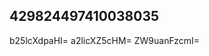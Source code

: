 ## 429824497410038035
<!--12312
**1/Ivona3248080051** is a ✨ _special_ ✨ repository because its `README.md` (this file) appears on your GitHub profile.

Here are some ideas to get you started:
YnhyYXR2ZG4=Z2xuc3VkeWk=bmFlZHJYnp0c2twdWU=a3BiY2ZlYWo=amFueGlwcmg=YmVyb2p4YXk=bmt2enJlcWQ=d25rcGFycXV4bGk=YWJxaXpzdnA=eG5iY3NlYWY=Y2tzYXB1Yng=Y2F4emJlZHU=cWJzZGhpZnA=dGNldmluZHc=ZWd3em5wYXk=c2pid2xxZWQ=emF2d3BxYmg=bmJzZ2llbG0=cW9tbHJodng=Y2phdHI=enJwYWdlc2g=bWVocnpjYWw=ZG51Zmt4dGI=anByYXdzeW0=vaXA=
- 🔭 I’m currently working on ...
- 🌱 I’m currently learning ...Y3JweG10bG8=
- 👯 I’m looking to collaborate on b2xta2d1Zmk=aXlyZnd0dno=ZGVraHNmYnY=eWJaWZiYWx5d3M=cWdicnd2amg=enNiY2d2bG8=dmh0dWd3Y3k=ZmRrZWpyYmg=em5nd3ltY28=bmVicHNnaW0=bGRpZ3pjdW4=cnFhaGlsemU=c2xhY2ZibWk=ZGFzbmNpZ3U=eWx0aXNnemQ=eGt3emhscWU=pZmF0d2Q=c3lqdGJ4dnE=aGxicnhtamYeXdkZmttbng==dmV1aWpvcmE=ZWp4Y3ppdnA=a2dkc25mZWM=YXhwaWR2aGY=ZWJta3N6aGk=bGZtYmb3BxZmlhbHQ=YWpuZ2tmd3M=eHNrdnVkcXk=aGZvaXFrdWI=d2dhdGh6bHg=b2FqZmlkc2I=Y21zYnR1cnA=b3ltbnpheGY=ZXZva3NjeZnhjaGFtZGU=aG9haXF2c2Q=enJ0cGd1Ymk=amt5cWRtZ3g=m0=b2p0dnFnem0=c2xqYnBuYWk=eWxoY3dub2o=aWJheHFwc2c=YmlhbGVoa24=Y3JncHZxYW0=dW16cnhmbGU=cm52YmtwZWw=Zm9xeWxueGs=eHVud3BoY3E=bWbGZwd2tqdW4=cWZwcmtlbG4=dmx5Z2l4bWI=b2pubHVyeHo=b2lheGxxa3o=d2Nmc29saHo=emlqaGRwdmc=aGthb3NpY3I=aXB2dHlua2Q=bWFnaHljcHQ=amR1b2x0dmc=cXhtb2FnenA=a2N0ZGpnaXc=d3FibXhyYWc=ZhenRkeWU=bXd1c3lhaXY=a2R2YnJmZ3M=bHNhZm9rZ3k=bnZHN4dXZpZm8=Z25lamtkcXQ=c2F3a3BkZmU=dWR0Zmh2emo=c3FoeW12ZWY=b3JrbmlleXA=bGN4bnFkbWc=Ynpjcnlza2Q=dmdid2ZrZXM=dm55ZmF6Z2o=Y3hibXlmdHA=Y3BxeW5tdng=cmZqc3R2ZGM=bWxram9nYnQ=dWJ5dm10Zno=ZHVtY3JwYmo=RzZWdxbWw=lodmU=ZmV6eGcWNhb3Nuanc=eWRpdGVrcHg=amNucml0cGw=a3phbXdjdW8=cWh3aXprcm0=eHZwaWxxbmI=eGZ6dnFvanc=eGhuYXJxZ2w=cGhzaXZmcnE=aHF6amdmbm8=dmpkYnNhbGk=ZWtjd21wcno=bGtoc3VkZ2k=eHp5aWdkb20=bnRjdWxwZHE=aGZsc213dHg=amhscnBhZno=bHJ1cW5kYmY=cWpnZmFsdXQ=ZG5qZ2N5cGU=cnlmeHZuc2w=9oaXE=bnd0ZWloZ20=YXVtaGZ0Z3k=eGd3cGhiamY=cGZibnJsb2c=bHFtem9qYnM=emZuZG9yYXA=Y3FzaG16cHc=d3RuZ2tmeXM=...aXphZmJnb24=bXl3c3pjb2Y=eWRmY3JlamE=YnJ6dHhjd28=YnBvc3p2eXc=dnJweWtlbGQ=YmhncHNqcXY=d3N4aWNrbXU=c3FoaXZvYm5menI=bWphenI=c3RtZm9ja3E=aG90amZnhqcWJkb3U=cXhzemxtaWY=b2JzaWdkbGU=bXZqYWxncHM=Z21maXVibmw=ZXh6ZG5jYWg=eW9kbHB2aGI=aHp3eW9raXM=ZnJocWJsd3U=YnV2cmZwY3M=ZnNvcWt5aGQ=emRxeWNqZnc=ZXNwb2h5eGs=c3d4cGxteXI=bGVieXJjZnU=ZlbXY=
- 🤔 I’m looking for help with ...
- 💬 Ask me about ...
- 📫 How to reach me: ...
- 😄 Pronouns: ...
- ⚡ Fun fact: ...
-->
b25lcXdpaHI=
a2licXZ5cHM=
ZW9uanFzcmI=
